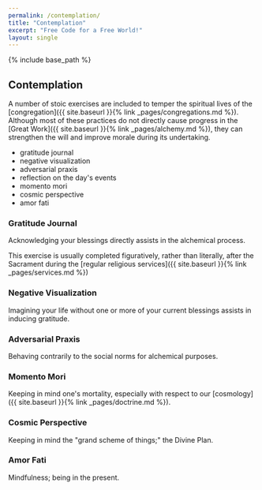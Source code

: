 ```yaml
---
permalink: /contemplation/
title: "Contemplation"
excerpt: "Free Code for a Free World!"
layout: single
---
```


{% include base_path %}

## Contemplation

A number of stoic exercises are included to temper the spiritual lives
of the [congregation]({{ site.baseurl }}{% link _pages/congregations.md %}).
Although most of these practices do not directly cause progress
in the [Great Work]({{ site.baseurl }}{% link _pages/alchemy.md %}),
they can strengthen the will and improve morale during its undertaking.

- gratitude journal
- negative visualization
- adversarial praxis
- reflection on the day's events
- momento mori
- cosmic perspective
- amor fati

### Gratitude Journal
Acknowledging your blessings directly assists in the alchemical process.

This exercise is usually completed figuratively, rather than literally,
after the Sacrament during the
[regular religious services]({{ site.baseurl }}{% link _pages/services.md %})

### Negative Visualization
Imagining your life without one or more of your current blessings assists in inducing gratitude.

### Adversarial Praxis
Behaving contrarily to the social norms for alchemical purposes.

### Momento Mori
Keeping in mind one's mortality,
especially with respect to our [cosmology]({{ site.baseurl }}{% link _pages/doctrine.md %}).

### Cosmic Perspective
Keeping in mind the "grand scheme of things;" the Divine Plan.

### Amor Fati
Mindfulness; being in the present.

